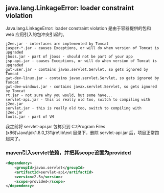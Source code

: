 ##  java.lang.LinkageError: loader constraint violation

Java.lang.LinkageError: loader constraint violation 是由于容器提供的包和 web 应用引入的包冲突引起的。

```
j2ee.jar - interfaces are implemented by Tomcat
jasper-*.jar - causes Exceptions, or will do when version of Tomcat is upgraded
jboss.jar - part of jboss - should not be part of your app
jsp-api.jar - causes Exceptions, or will do when version of Tomcat is upgraded
gwt-user.jar - contains javax.servlet.Servlet, so gets ignored by Tomcat
gwt-dev-linux.jar - contains javax.servlet.Servlet, so gets ignored by Tomcat
gwt-dev-windows.jar - contains javax.servlet.Servlet, so gets ignored by Tomcat
rt.jar - not sure why you would, but some have...
servlet-api.jar - this is really old too, switch to compiling with j2ee.jar
servlet.jar - this is really old too, switch to compiling with j2ee.jar
tools.jar - part of VM
```

我之前将 servlet-api.jar 包拷贝到 C:\Program Files (x86)\Java\jdk1.8.0_131\jre\lib\ext 目录下，删除 servlet-api.jar 后，项目正常跑起来了。

### maven引入servlet依赖，并把其scope设置为provided

```xml
<dependency>  
    <groupId>javax.servlet</groupId>  
    <artifactId>servlet-api</artifactId>  
    <version>2.5</version>  
    <scope>provided</scope>  
</dependency> 
```
